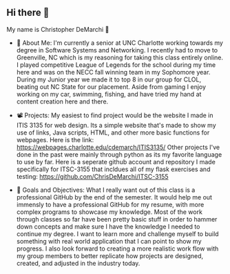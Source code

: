 ## Hi there 👋
My name is Christopher DeMarchi 🙂

- 💬 About Me: I'm currently a senior at UNC Charlotte working towards my degree in Software Systems and Networking. I recently had to move to Greenville, NC which is my reasoning for taking this class entirely online. I played competitive League of Legends for the school
during my time here and was on the NECC fall winning team in my Sophomore year. During my Junior year we made it to top 8 in our group for CLOL, beating out NC State for our placement. Aside from gaming I enjoy working on my car, swimming, fishing, and have tried my hand at content creation here and there.

- 📽 Projects: My easiest to find project would be the website I made in ITIS 3135 for web design. Its a simple website that's made to show my use of links, Java scripts, HTML, and other more basic functions for webpages. 
Here is the link: https://webpages.charlotte.edu/cdemarch/ITIS3135/
Other projects I've done in the past were mainly through python as its my favorite language to use by far. Here is a seperate github account and repository I made specifically for ITSC-3155 that incldues all of my flask exercises and testing: 
https://github.com/ChrisDeMarchi/ITSC-3155

- 🌱 Goals and Objectives: What I really want out of this class is a professional GitHub by the end of the semester. It would help me out immensly to have a professional GitHub for my resume, with more complex programs to showcase my knowledge. Most of the work through classes
so far have been pretty basic stuff in order to hammer down concepts and make sure I have the knowledge I needed to continue my degree. I want to learn more and challenge myself to build something with real world application that I can point to show my progress. I also look forward
to creating a more realistic work flow with my group members to better replicate how projects are designed, created, and adjusted in the industry today. 
